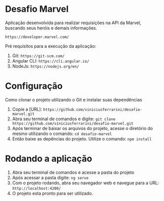 # Desafio Marvel

Aplicação desenvolvida para realizar requisições na API da Marvel, buscando seus heróis e demais informações.

`https://developer.marvel.com/`

Pré requisitos para a execução da aplicação:
1. Git: `https://git-scm.com/`
2. Angular CLI: `https://cli.angular.io/`
3. NodeJs: `https://nodejs.org/en/`

# Configuração

Como clonar o projeto utilizando o Git e instalar suas dependências 
1. Copie a [URL]: `https://github.com/viniciusferrarini/desafio-marvel.git`
2. Abra seu terminal de comandos e digite: `git clone https://github.com/viniciusferrarini/desafio-marvel.git`
3. Após terminar de baixar os arquivos do projeto, acesse o diretório do mesmo utilizando o comando: `cd desafio-marvel`
4. Então baixe as depências do projeto. Utilize o comando: `npm install`

# Rodando a aplicação

1. Abra seu terminal de comandos e acesse a pasta do projeto
2. Após acessar a pasta digite: `ng serve`
3. Com o projeto rodando, abra seu navegador web e navegue para a URL: `http://localhost:4200/`
4. O projeto esta pronto para ser utilizado.
